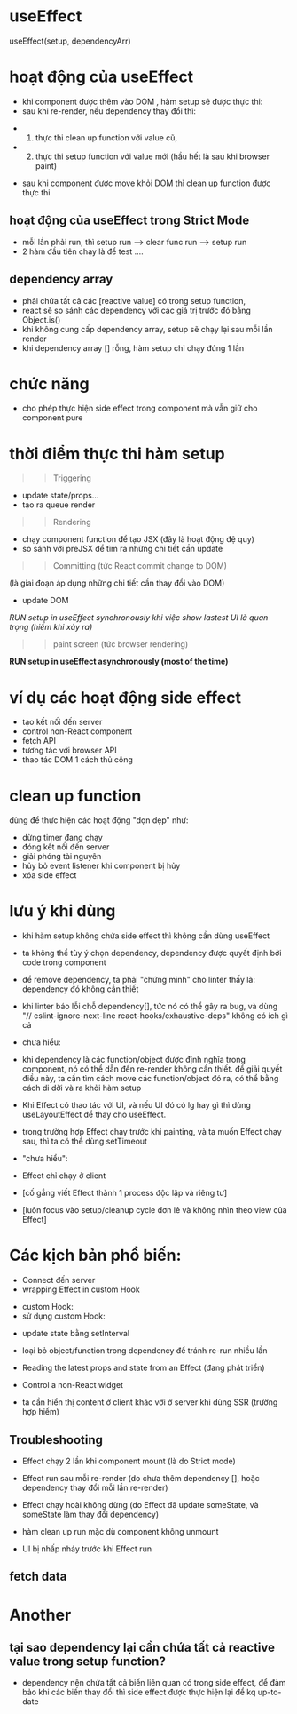 # useEffect

useEffect(setup, dependencyArr)

# hoạt động của useEffect

- khi component được thêm vào DOM , hàm setup sẽ được thực thi:
- sau khi re-render, nếu dependency thay đổi thì:

* 1. thực thi clean up function với value cũ,
* 2. thực thi setup function với value mới (hầu hết là sau khi browser paint)

- sau khi component được move khỏi DOM thì clean up function được thực thi

## hoạt động của useEffect trong Strict Mode

- mỗi lần phải run, thì setup run --> clear func run --> setup run
- 2 hàm đầu tiên chạy là để test ....

## dependency array

- phải chứa tất cả các [reactive value] có trong setup function,
- react sẽ so sánh các dependency với các giá trị trước đó bằng Object.is()
- khi không cung cấp dependency array, setup sẽ chạy lại sau mỗi lần render
- khi dependency array [] rỗng, hàm setup chỉ chạy đúng 1 lần

# chức năng

- cho phép thực hiện side effect trong component mà vẫn giữ cho component pure

# thời điểm thực thi hàm setup

> > Triggering

- update state/props...
- tạo ra queue render

> > Rendering

- chạy component function để tạo JSX (đây là hoạt động đệ quy)
- so sánh với preJSX để tìm ra những chi tiết cần update

> > Committing (tức React commit change to DOM)

(là giai đoạn áp dụng những chi tiết cần thay đổi vào DOM)

- update DOM

_RUN setup in useEffect synchronously khi việc show lastest UI là quan trọng (hiếm khi xảy ra)_

> > paint screen (tức browser rendering)

**RUN setup in useEffect asynchronously (most of the time)**

# ví dụ các hoạt động side effect

- tạo kết nối đến server
- control non-React component
- fetch API
- tương tác với browser API
- thao tác DOM 1 cách thủ công

# clean up function

dùng để thực hiện các hoạt động "dọn dẹp" như:

- dừng timer đang chạy
- đóng kết nối đến server
- giải phóng tài nguyên
- hủy bỏ event listener khi component bị hủy
- xóa side effect

# lưu ý khi dùng

- khi hàm setup không chứa side effect thì không cần dùng useEffect

- ta không thể tùy ý chọn dependency, dependency được quyết định bởi code trong component
- để remove dependency, ta phải "chứng minh" cho linter thấy là: dependency đó không cần thiết
- khi linter báo lỗi chỗ dependency[], tức nó có thể gây ra bug, và dùng "// eslint-ignore-next-line react-hooks/exhaustive-deps" không có ích gì cả

- chưa hiểu:
  <!-- "When Strict Mode is on, React will run one extra development-only setup+cleanup cycle before the first real setup. This is a stress-test that ensures that your cleanup logic “mirrors” your setup logic and that it stops or undoes whatever the setup is doing. If this causes a problem, implement the cleanup function. -->
  <!-- https://react.dev/learn/synchronizing-with-effects#how-to-handle-the-effect-firing-twice-in-development -->

- khi dependency là các function/object được định nghĩa trong component, nó có thể dẫn đến re-render không cần thiết. để giải quyết điều này, ta cần tìm cách move các function/object đó ra, có thể bằng cách di dời <update-state logic> và <non-reactive logic> ra khỏi hàm setup

- Khi Effect có thao tác với UI, và nếu UI đó có lg hay gì thì dùng useLayoutEffect để thay cho useEffect.

- trong trường hợp Effect chạy trước khi painting, và ta muốn Effect chạy sau, thì ta có thể dùng setTimeout
<!-- (https://github.com/reactwg/react-18/discussions/128) -->

- "chưa hiểu":
  <!-- Even if your Effect was caused by an interaction (like a click), React may allow the browser to repaint the screen before processing the state updates inside your Effect. Usually, this works as expected. However, if you must block the browser from repainting the screen, you need to replace useEffect with useLayoutEffect. -->
  <!-- https://react.dev/reference/react/useEffect#usage -->

- Effect chỉ chạy ở client

- [cố gắng viết Effect thành 1 process độc lập và riêng tư]
<!-- https://react.dev/learn/lifecycle-of-reactive-effects#each-effect-represents-a-separate-synchronization-process -->

- [luôn focus vào setup/cleanup cycle đơn lẻ và không nhìn theo view của Effect]
<!-- https://react.dev/learn/lifecycle-of-reactive-effects#thinking-from-the-effects-perspective -->

# Các kịch bản phổ biến:

- Connect đến server
- wrapping Effect in custom Hook

* custom Hook:
    <!-- function useChatRoom({ serverUrl, roomId }) {
    useEffect(() => {
        const options = {
        serverUrl: serverUrl,
        roomId: roomId
        };
        const connection = createConnection(options);
        connection.connect();
        return () => connection.disconnect();
    }, [roomId, serverUrl]);
    } -->
* sử dụng custom Hook:
  <!-- function ChatRoom({ roomId }) {
    const [serverUrl, setServerUrl] = useState('https://localhost:1234');

    useChatRoom({
      roomId: roomId,
      serverUrl: serverUrl
    });
    // ... -->

- update state bằng setInterval
<!-- ví dụ: https://react.dev/reference/react/useEffect#updating-state-based-on-previous-state-from-an-effect -->

- loại bỏ object/function trong dependency để tránh re-run nhiều lần

- Reading the latest props and state from an Effect (đang phát triển)
<!-- https://react.dev/reference/react/useEffect#reading-the-latest-props-and-state-from-an-effect -->

- Control a non-React widget
<!-- https://react.dev/reference/react/useEffect#controlling-a-non-react-widget -->

- ta cần hiển thị content ở client khác với ở server khi dùng SSR (trường hợp hiếm)
<!-- react.dev/reference/react/useEffect#displaying-different-content-on-the-server-and-the-client -->

## Troubleshooting

- Effect chạy 2 lần khi component mount (là do Strict mode)

- Effect run sau mỗi re-render (do chưa thêm dependency [], hoặc dependency thay đổi mỗi lần re-render)

- Effect chạy hoài không dừng (do Effect đã update someState, và someState làm thay đổi dependency)
<!-- https://react.dev/reference/react/useEffect#reading-the-latest-props-and-state-from-an-effect -->

- hàm clean up run mặc dù component không unmount
<!-- https://react.dev/reference/react/useEffect#my-cleanup-logic-runs-even-though-my-component-didnt-unmount -->

- UI bị nhấp nháy trước khi Effect run
<!-- https://react.dev/reference/react/useEffect#my-cleanup-logic-runs-even-though-my-component-didnt-unmount -->

## fetch data

# Another

## tại sao dependency lại cần chứa tất cả reactive value trong setup function?

- dependency nên chứa tất cả biến liên quan có trong side effect, để đảm bảo khi các biến thay đổi thì side effect được thực hiện lại để kq up-to-date
